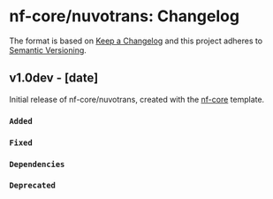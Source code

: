 # nf-core/nuvotrans: Changelog

The format is based on [Keep a Changelog](https://keepachangelog.com/en/1.0.0/)
and this project adheres to [Semantic Versioning](https://semver.org/spec/v2.0.0.html).

## v1.0dev - [date]

Initial release of nf-core/nuvotrans, created with the [nf-core](https://nf-co.re/) template.

### `Added`

### `Fixed`

### `Dependencies`

### `Deprecated`
